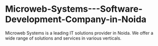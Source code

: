 Microweb-Systems---Software-Development-Company-in-Noida
========================================================

Microweb Systems is a leading IT solutions provider in Noida. We offer a wide range of solutions and services in various verticals.  
